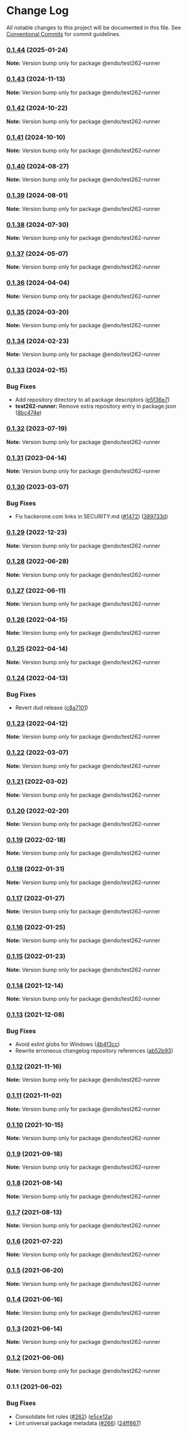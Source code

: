 # Change Log

All notable changes to this project will be documented in this file.
See [Conventional Commits](https://conventionalcommits.org) for commit guidelines.

### [0.1.44](https://github.com/endojs/endo/compare/@endo/test262-runner@0.1.43...@endo/test262-runner@0.1.44) (2025-01-24)

**Note:** Version bump only for package @endo/test262-runner





### [0.1.43](https://github.com/endojs/endo/compare/@endo/test262-runner@0.1.42...@endo/test262-runner@0.1.43) (2024-11-13)

**Note:** Version bump only for package @endo/test262-runner





### [0.1.42](https://github.com/endojs/endo/compare/@endo/test262-runner@0.1.41...@endo/test262-runner@0.1.42) (2024-10-22)

**Note:** Version bump only for package @endo/test262-runner





### [0.1.41](https://github.com/endojs/endo/compare/@endo/test262-runner@0.1.40...@endo/test262-runner@0.1.41) (2024-10-10)

**Note:** Version bump only for package @endo/test262-runner





### [0.1.40](https://github.com/endojs/endo/compare/@endo/test262-runner@0.1.39...@endo/test262-runner@0.1.40) (2024-08-27)

**Note:** Version bump only for package @endo/test262-runner





### [0.1.39](https://github.com/endojs/endo/compare/@endo/test262-runner@0.1.38...@endo/test262-runner@0.1.39) (2024-08-01)

**Note:** Version bump only for package @endo/test262-runner





### [0.1.38](https://github.com/endojs/endo/compare/@endo/test262-runner@0.1.37...@endo/test262-runner@0.1.38) (2024-07-30)

**Note:** Version bump only for package @endo/test262-runner





### [0.1.37](https://github.com/endojs/endo/compare/@endo/test262-runner@0.1.36...@endo/test262-runner@0.1.37) (2024-05-07)

**Note:** Version bump only for package @endo/test262-runner





### [0.1.36](https://github.com/endojs/endo/compare/@endo/test262-runner@0.1.35...@endo/test262-runner@0.1.36) (2024-04-04)

**Note:** Version bump only for package @endo/test262-runner





### [0.1.35](https://github.com/endojs/endo/compare/@endo/test262-runner@0.1.34...@endo/test262-runner@0.1.35) (2024-03-20)

**Note:** Version bump only for package @endo/test262-runner





### [0.1.34](https://github.com/endojs/endo/compare/@endo/test262-runner@0.1.33...@endo/test262-runner@0.1.34) (2024-02-23)

**Note:** Version bump only for package @endo/test262-runner





### [0.1.33](https://github.com/endojs/endo/compare/@endo/test262-runner@0.1.32...@endo/test262-runner@0.1.33) (2024-02-15)


### Bug Fixes

* Add repository directory to all package descriptors ([e5f36e7](https://github.com/endojs/endo/commit/e5f36e7a321c13ee25e74eb74d2a5f3d7517119c))
* **test262-runner:** Remove extra repository entry in package.json ([8bc474e](https://github.com/endojs/endo/commit/8bc474ec18f2971656f5025491190f571bd15588))



### [0.1.32](https://github.com/endojs/endo/compare/@endo/test262-runner@0.1.31...@endo/test262-runner@0.1.32) (2023-07-19)

**Note:** Version bump only for package @endo/test262-runner





### [0.1.31](https://github.com/endojs/endo/compare/@endo/test262-runner@0.1.30...@endo/test262-runner@0.1.31) (2023-04-14)

**Note:** Version bump only for package @endo/test262-runner

### [0.1.30](https://github.com/endojs/endo/compare/@endo/test262-runner@0.1.29...@endo/test262-runner@0.1.30) (2023-03-07)

### Bug Fixes

- Fix hackerone.com links in SECURITY.md ([#1472](https://github.com/endojs/endo/issues/1472)) ([389733d](https://github.com/endojs/endo/commit/389733dbc7a74992f909c38d27ea7e8e68623959))

### [0.1.29](https://github.com/endojs/endo/compare/@endo/test262-runner@0.1.28...@endo/test262-runner@0.1.29) (2022-12-23)

**Note:** Version bump only for package @endo/test262-runner

### [0.1.28](https://github.com/endojs/endo/compare/@endo/test262-runner@0.1.27...@endo/test262-runner@0.1.28) (2022-06-28)

**Note:** Version bump only for package @endo/test262-runner

### [0.1.27](https://github.com/endojs/endo/compare/@endo/test262-runner@0.1.26...@endo/test262-runner@0.1.27) (2022-06-11)

**Note:** Version bump only for package @endo/test262-runner

### [0.1.26](https://github.com/endojs/endo/compare/@endo/test262-runner@0.1.25...@endo/test262-runner@0.1.26) (2022-04-15)

**Note:** Version bump only for package @endo/test262-runner

### [0.1.25](https://github.com/endojs/endo/compare/@endo/test262-runner@0.1.24...@endo/test262-runner@0.1.25) (2022-04-14)

**Note:** Version bump only for package @endo/test262-runner

### [0.1.24](https://github.com/endojs/endo/compare/@endo/test262-runner@0.1.23...@endo/test262-runner@0.1.24) (2022-04-13)

### Bug Fixes

- Revert dud release ([c8a7101](https://github.com/endojs/endo/commit/c8a71017d8d7af10a97909c9da9c5c7e59aed939))

### [0.1.23](https://github.com/endojs/endo/compare/@endo/test262-runner@0.1.22...@endo/test262-runner@0.1.23) (2022-04-12)

**Note:** Version bump only for package @endo/test262-runner

### [0.1.22](https://github.com/endojs/endo/compare/@endo/test262-runner@0.1.21...@endo/test262-runner@0.1.22) (2022-03-07)

**Note:** Version bump only for package @endo/test262-runner

### [0.1.21](https://github.com/endojs/endo/compare/@endo/test262-runner@0.1.20...@endo/test262-runner@0.1.21) (2022-03-02)

**Note:** Version bump only for package @endo/test262-runner

### [0.1.20](https://github.com/endojs/endo/compare/@endo/test262-runner@0.1.19...@endo/test262-runner@0.1.20) (2022-02-20)

**Note:** Version bump only for package @endo/test262-runner

### [0.1.19](https://github.com/endojs/endo/compare/@endo/test262-runner@0.1.18...@endo/test262-runner@0.1.19) (2022-02-18)

**Note:** Version bump only for package @endo/test262-runner

### [0.1.18](https://github.com/endojs/endo/compare/@endo/test262-runner@0.1.17...@endo/test262-runner@0.1.18) (2022-01-31)

**Note:** Version bump only for package @endo/test262-runner

### [0.1.17](https://github.com/endojs/endo/compare/@endo/test262-runner@0.1.16...@endo/test262-runner@0.1.17) (2022-01-27)

**Note:** Version bump only for package @endo/test262-runner

### [0.1.16](https://github.com/endojs/endo/compare/@endo/test262-runner@0.1.15...@endo/test262-runner@0.1.16) (2022-01-25)

**Note:** Version bump only for package @endo/test262-runner

### [0.1.15](https://github.com/endojs/endo/compare/@endo/test262-runner@0.1.14...@endo/test262-runner@0.1.15) (2022-01-23)

**Note:** Version bump only for package @endo/test262-runner

### [0.1.14](https://github.com/endojs/endo/compare/@endo/test262-runner@0.1.13...@endo/test262-runner@0.1.14) (2021-12-14)

**Note:** Version bump only for package @endo/test262-runner

### [0.1.13](https://github.com/endojs/endo/compare/@endo/test262-runner@0.1.12...@endo/test262-runner@0.1.13) (2021-12-08)

### Bug Fixes

- Avoid eslint globs for Windows ([4b4f3cc](https://github.com/endojs/endo/commit/4b4f3ccaf3f5e8d53faefb4264db343dd603bf80))
- Rewrite erroneous changelog repository references ([ab52b93](https://github.com/endojs/endo/commit/ab52b93db31d74be8c2407b719a54e0896ed6b70))

### [0.1.12](https://github.com/endojs/endo/compare/@endo/test262-runner@0.1.11...@endo/test262-runner@0.1.12) (2021-11-16)

**Note:** Version bump only for package @endo/test262-runner

### [0.1.11](https://github.com/endojs/endo/compare/@endo/test262-runner@0.1.10...@endo/test262-runner@0.1.11) (2021-11-02)

**Note:** Version bump only for package @endo/test262-runner

### [0.1.10](https://github.com/endojs/endo/compare/@endo/test262-runner@0.1.9...@endo/test262-runner@0.1.10) (2021-10-15)

**Note:** Version bump only for package @endo/test262-runner

### [0.1.9](https://github.com/endojs/endo/compare/@endo/test262-runner@0.1.8...@endo/test262-runner@0.1.9) (2021-09-18)

**Note:** Version bump only for package @endo/test262-runner

### [0.1.8](https://github.com/endojs/endo/compare/@endo/test262-runner@0.1.7...@endo/test262-runner@0.1.8) (2021-08-14)

**Note:** Version bump only for package @endo/test262-runner

### [0.1.7](https://github.com/endojs/endo/compare/@endo/test262-runner@0.1.6...@endo/test262-runner@0.1.7) (2021-08-13)

**Note:** Version bump only for package @endo/test262-runner

### [0.1.6](https://github.com/endojs/endo/compare/@endo/test262-runner@0.1.5...@endo/test262-runner@0.1.6) (2021-07-22)

**Note:** Version bump only for package @endo/test262-runner

### [0.1.5](https://github.com/endojs/endo/compare/@endo/test262-runner@0.1.4...@endo/test262-runner@0.1.5) (2021-06-20)

**Note:** Version bump only for package @endo/test262-runner

### [0.1.4](https://github.com/endojs/endo/compare/@endo/test262-runner@0.1.3...@endo/test262-runner@0.1.4) (2021-06-16)

**Note:** Version bump only for package @endo/test262-runner

### [0.1.3](https://github.com/endojs/endo/compare/@endo/test262-runner@0.1.2...@endo/test262-runner@0.1.3) (2021-06-14)

**Note:** Version bump only for package @endo/test262-runner

### [0.1.2](https://github.com/endojs/endo/compare/@endo/test262-runner@0.1.1...@endo/test262-runner@0.1.2) (2021-06-06)

**Note:** Version bump only for package @endo/test262-runner

### 0.1.1 (2021-06-02)

### Bug Fixes

- Consolidate lint rules ([#262](https://github.com/endojs/endo/issues/262)) ([e5ce12a](https://github.com/endojs/endo/commit/e5ce12ac4343565f2adb0e6eca5d71c6c05903bf))
- Lint universal package metadata ([#266](https://github.com/endojs/endo/issues/266)) ([24ff867](https://github.com/endojs/endo/commit/24ff867adcbde89bef6b1ec702a0a8b91ad29f70))
